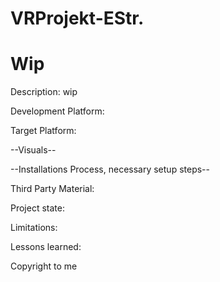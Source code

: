 # VRProjekt-EStr.
# Wip

Description:
wip

Development Platform:

Target Platform:

--Visuals--

--Installations Process, necessary setup steps--

Third Party Material:

Project state:

Limitations:

Lessons learned:

Copyright to me





